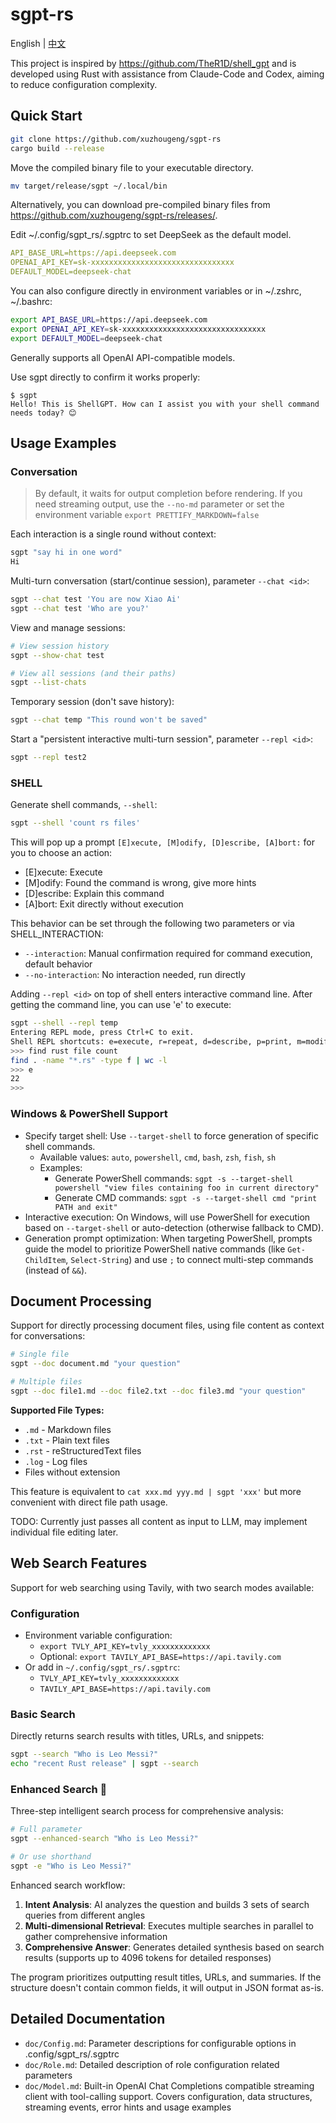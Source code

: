 # sgpt-rs

English | [中文](README_zh.md)

This project is inspired by https://github.com/TheR1D/shell_gpt and is developed using Rust with assistance from Claude-Code and Codex, aiming to reduce configuration complexity.

## Quick Start

```bash
git clone https://github.com/xuzhougeng/sgpt-rs
cargo build --release
```

Move the compiled binary file to your executable directory.

```bash
mv target/release/sgpt ~/.local/bin
```

Alternatively, you can download pre-compiled binary files from <https://github.com/xuzhougeng/sgpt-rs/releases/>.

Edit ~/.config/sgpt_rs/.sgptrc to set DeepSeek as the default model.

```yaml
API_BASE_URL=https://api.deepseek.com
OPENAI_API_KEY=sk-xxxxxxxxxxxxxxxxxxxxxxxxxxxxxxxx
DEFAULT_MODEL=deepseek-chat
```

You can also configure directly in environment variables or in ~/.zshrc, ~/.bashrc:

```bash
export API_BASE_URL=https://api.deepseek.com
export OPENAI_API_KEY=sk-xxxxxxxxxxxxxxxxxxxxxxxxxxxxxxxx
export DEFAULT_MODEL=deepseek-chat
```

Generally supports all OpenAI API-compatible models.

Use sgpt directly to confirm it works properly:

```
$ sgpt
Hello! This is ShellGPT. How can I assist you with your shell command needs today? 😊
```

## Usage Examples

### Conversation

> By default, it waits for output completion before rendering. If you need streaming output, use the `--no-md` parameter or set the environment variable `export PRETTIFY_MARKDOWN=false`

Each interaction is a single round without context:

```bash
sgpt "say hi in one word"
Hi
```

Multi-turn conversation (start/continue session), parameter `--chat <id>`:

```bash
sgpt --chat test 'You are now Xiao Ai'
sgpt --chat test 'Who are you?'
```

View and manage sessions:

```bash
# View session history
sgpt --show-chat test

# View all sessions (and their paths)
sgpt --list-chats
```

Temporary session (don't save history):

```bash
sgpt --chat temp "This round won't be saved"
```

Start a "persistent interactive multi-turn session", parameter `--repl <id>`:

```bash
sgpt --repl test2
```

### SHELL

Generate shell commands, `--shell`:

```bash
sgpt --shell 'count rs files'
```

This will pop up a prompt `[E]xecute, [M]odify, [D]escribe, [A]bort:` for you to choose an action:

- [E]xecute: Execute
- [M]odify: Found the command is wrong, give more hints
- [D]escribe: Explain this command
- [A]bort: Exit directly without execution

This behavior can be set through the following two parameters or via SHELL_INTERACTION:

- `--interaction`: Manual confirmation required for command execution, default behavior
- `--no-interaction`: No interaction needed, run directly

Adding `--repl <id>` on top of shell enters interactive command line. After getting the command line, you can use 'e' to execute:

```bash
sgpt --shell --repl temp
Entering REPL mode, press Ctrl+C to exit.
Shell REPL shortcuts: e=execute, r=repeat, d=describe, p=print, m=modify; type exit() to quit.
>>> find rust file count
find . -name "*.rs" -type f | wc -l
>>> e
22
>>>  
```

### Windows & PowerShell Support

- Specify target shell: Use `--target-shell` to force generation of specific shell commands.
  - Available values: `auto`, `powershell`, `cmd`, `bash`, `zsh`, `fish`, `sh`
  - Examples:
    - Generate PowerShell commands: `sgpt -s --target-shell powershell "view files containing foo in current directory"`
    - Generate CMD commands: `sgpt -s --target-shell cmd "print PATH and exit"`
- Interactive execution: On Windows, will use PowerShell for execution based on `--target-shell` or auto-detection (otherwise fallback to CMD).
- Generation prompt optimization: When targeting PowerShell, prompts guide the model to prioritize PowerShell native commands (like `Get-ChildItem`, `Select-String`) and use `;` to connect multi-step commands (instead of `&&`).

## Document Processing

Support for directly processing document files, using file content as context for conversations:

```bash
# Single file
sgpt --doc document.md "your question"

# Multiple files
sgpt --doc file1.md --doc file2.txt --doc file3.md "your question"
```

**Supported File Types:**
- `.md` - Markdown files
- `.txt` - Plain text files  
- `.rst` - reStructuredText files
- `.log` - Log files
- Files without extension

This feature is equivalent to `cat xxx.md yyy.md | sgpt 'xxx'` but more convenient with direct file path usage.

TODO: Currently just passes all content as input to LLM, may implement individual file editing later.

## Web Search Features

Support for web searching using Tavily, with two search modes available:

### Configuration

- Environment variable configuration:
  - `export TVLY_API_KEY=tvly_xxxxxxxxxxxxx`
  - Optional: `export TAVILY_API_BASE=https://api.tavily.com`
- Or add in `~/.config/sgpt_rs/.sgptrc`:
  - `TVLY_API_KEY=tvly_xxxxxxxxxxxxx`
  - `TAVILY_API_BASE=https://api.tavily.com`

### Basic Search

Directly returns search results with titles, URLs, and snippets:

```bash
sgpt --search "Who is Leo Messi?"
echo "recent Rust release" | sgpt --search
```

### Enhanced Search 🚀

Three-step intelligent search process for comprehensive analysis:

```bash
# Full parameter
sgpt --enhanced-search "Who is Leo Messi?"

# Or use shorthand
sgpt -e "Who is Leo Messi?"
```

Enhanced search workflow:
1. **Intent Analysis**: AI analyzes the question and builds 3 sets of search queries from different angles
2. **Multi-dimensional Retrieval**: Executes multiple searches in parallel to gather comprehensive information
3. **Comprehensive Answer**: Generates detailed synthesis based on search results (supports up to 4096 tokens for detailed responses)

The program prioritizes outputting result titles, URLs, and summaries. If the structure doesn't contain common fields, it will output in JSON format as-is.

## Detailed Documentation

- `doc/Config.md`: Parameter descriptions for configurable options in .config/sgpt_rs/.sgptrc
- `doc/Role.md`: Detailed description of role configuration related parameters  
- `doc/Model.md`: Built-in OpenAI Chat Completions compatible streaming client with tool-calling support. Covers configuration, data structures, streaming events, error hints and usage examples
